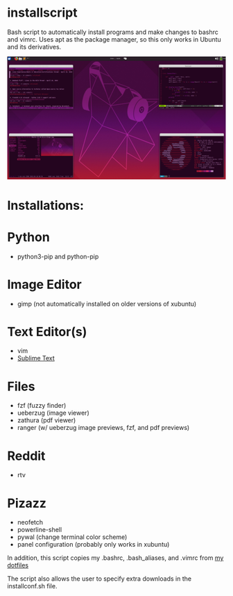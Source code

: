 # installscript
Bash script to automatically install programs and make changes to bashrc and vimrc. Uses apt as the package manager, so this only works in Ubuntu and its derivatives.

![Screenshot](https://github.com/ddmin/installscript/blob/master/setup.png)

# Installations:

# Python
* python3-pip and python-pip

# Image Editor
* gimp (not automatically installed on older versions of xubuntu)

# Text Editor(s)
* vim
* [Sublime Text](https://www.sublimetext.com/)

# Files
* fzf (fuzzy finder)
* ueberzug (image viewer)
* zathura (pdf viewer)
* ranger (w/ ueberzug image previews, fzf, and pdf previews)

# Reddit
* rtv

# Pizazz
* neofetch
* powerline-shell
* pywal (change terminal color scheme)
* panel configuration (probably only works in xubuntu)

In addition, this script copies my .bashrc, .bash_aliases, and .vimrc from [my dotfiles](https://github.com/ddmin/Dotfiles)

The script also allows the user to specify extra downloads in the installconf.sh file.

